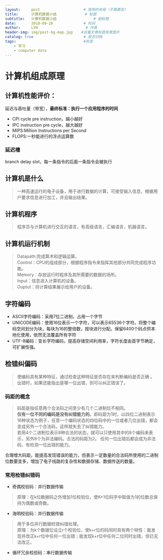 ```yaml
---
layout:     post                    # 使用的布局（不需要改）
title:      计算机数据小结	           	# 标题 
subtitle:   计算机数据小结					# 副标题
date:       2018-09-26              # 时间
author:     LYH                      # 作者
header-img: img/post-bg-map.jpg    #这篇文章标题背景图片
catalog: true                       # 是否归档
tags:                               #标签
    - 学习
    - computer data
---
```

# 计算机组成原理
## 计算机性能评价：  
延迟与吞吐量（带宽），**最终标准：执行一个应用程序的时间**    

* CPI cycle pre instruction，越小越好
* IPC instruction pre cycle，越大越好
* MIPS:Million Instructions per Second 
* FLOPS:一秒能进行的浮点运算数

### 延迟槽  
branch delay slot，每一条指令的后面一条指令会被执行

## 计算机是什么
> 一种高速运行的电子设备，用于进行数据的计算，可接受输入信息，根据用户要求信息进行加工，并且输出结果。

## 计算机程序
> 程序员与计算机进行交互的语言，有高级语言，汇编语言，机器语言。

## 计算机运行机制
> Datapath:完成算术和逻辑运算。  
> Control：CPU的组成部分，根据程序指令来指挥其他部分共同完成程序功能。  
> Memory：存放运行时程序及其所需要的数据的场所。  
> Input：信息进入计算机的设备。  
> Ouptut：将计算结果展示给用户的设备。  

## 字符编码
* ASCII字符编码：采用7位二进制，占用一个字节
* UNICODE编码：使用16位表示一个字符，可以表示65536个字符。将整个编码空间划分为块，每块为16的整倍数，按块进行分配。保留6400个码点供本地化使用，依然无法覆盖所有字符
* UTF-8编码：变长字符编码，提高存储空间利用率，字符长度由首字节确定，可扩展性强。  

## 检错纠偏码
> 使编码具有某种特征，通过检查这种特征是否存在来判断编码是否正确 。  
> 出错时，如果还能指出是哪一位出错，则可以纠正错误了。

### 码距的概念
> 码距是指任意两个合法码之间至少有几个二进制位不相同。  
> **仅有一位不同的编码是没有纠错能力的**。即码距为1时，以四位二进制表示16种状态为例子，任意一个编码状态的四位码中的一位或者几位出错，都会变成另外一个合法码，这样就失去了纠错能力。  
> 若用4个二进制位表示8种合法的状态，就可以只使用其中的8个编码来表示，另外8个为非法编码。合法的码距为2。 任何一位出错后都会成为非法码，有检测一位出错的能力。


合理增大码距，能提高发现错误的能力，但表示一定数量的合法码所使用的二进制位数要变多，增加了电子线路的复杂性和数据存储、数据传送的数量。  

### 常用检错纠错码

* 奇偶校验码：并行数据传输  

> 原理：在k位数据码之外增加1位校验位，使K+1位码字中取值为1的位数总保持为偶数或奇数。

* 海明校验码：并行数据传输  

> 用于多位并行数据检错纠错处理。   
> 原理：为k个数据位设立r个校验位，使k+r位的码同时具有两个特性：能发现并改正k+r位中任何一位出错；能发现k+r位中任何二位同时出错，但已无法改正。

* 循环冗余校验码：串行数据传输

